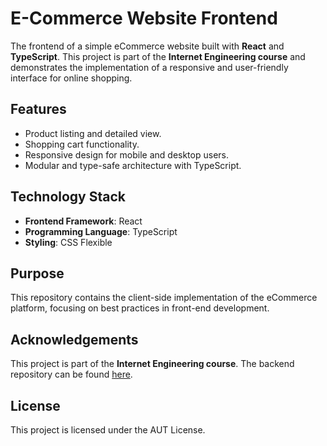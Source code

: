 # E-Commerce Website Frontend  

The frontend of a simple eCommerce website built with **React** and **TypeScript**. This project is part of the **Internet Engineering course** and demonstrates the implementation of a responsive and user-friendly interface for online shopping.  

## Features  
- Product listing and detailed view.  
- Shopping cart functionality.  
- Responsive design for mobile and desktop users.  
- Modular and type-safe architecture with TypeScript.  

## Technology Stack  
- **Frontend Framework**: React  
- **Programming Language**: TypeScript  
- **Styling**: CSS Flexible

## Purpose  
This repository contains the client-side implementation of the eCommerce platform, focusing on best practices in front-end development.  

## Acknowledgements  
This project is part of the **Internet Engineering course**. The backend repository can be found [here](https://github.com/kjanparvari/ie-ecommerce-back).  

## License  
This project is licensed under the AUT License.
